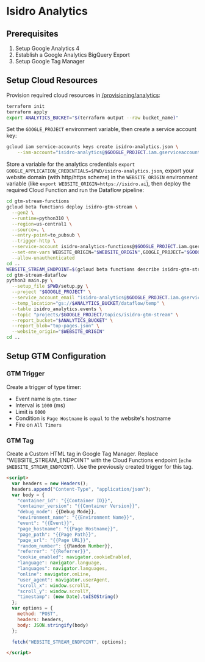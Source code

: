 # Isidro Analytics

## Prerequisites

1. Setup Google Analytics 4
1. Establish a Google Analytics BigQuery Export
1. Setup Google Tag Manager

## Setup Cloud Resources

Provision required cloud resources in [/provisioning/analytics](/provisioning/analytics):
```bash
terraform init
terraform apply
export ANALYTICS_BUCKET="$(terraform output --raw bucket_name)"
```

Set the `GOOGLE_PROJECT` environment variable, then create a service account key:
```bash
gcloud iam service-accounts keys create isidro-analytics.json \
    --iam-account="isidro-analytics@$GOOGLE_PROJECT.iam.gserviceaccount.com"
```

Store a variable for the analytics credentials `export GOOGLE_APPLICATION_CREDENTIALS=$PWD/isidro-analytics.json`, export your website domain (with http/https scheme) in the `WEBSITE_ORIGIN` environment variable (like `export WEBSITE_ORIGIN=https://isidro.ai`), then deploy the required Cloud Function and run the Dataflow pipeline:
```bash
cd gtm-stream-functions
gcloud beta functions deploy isidro-gtm-stream \
  --gen2 \
  --runtime=python310 \
  --region=us-central1 \
  --source=. \
  --entry-point=to_pubsub \
  --trigger-http \
  --service-account isidro-analytics-functions@$GOOGLE_PROJECT.iam.gserviceaccount.com \
  --set-env-vars WEBSITE_ORIGIN="$WEBSITE_ORIGIN",GOOGLE_PROJECT="$GOOGLE_PROJECT" \
  --allow-unauthenticated
cd ..
WEBSITE_STREAM_ENDPOINT=$(gcloud beta functions describe isidro-gtm-stream --gen2 --region us-central1 --format="value(serviceConfig.uri)")
cd gtm-stream-dataflow
python3 main.py \
  --setup_file $PWD/setup.py \
  --project "$GOOGLE_PROJECT" \
  --service_account_email "isidro-analytics@$GOOGLE_PROJECT.iam.gserviceaccount.com" \
  --temp_location="gs://$ANALYTICS_BUCKET/dataflow/temp" \
  --table isidro_analytics.events \
  --topic "projects/$GOOGLE_PROJECT/topics/isidro-gtm-stream" \
  --report_bucket="$ANALYTICS_BUCKET" \
  --report_blob="top-pages.json" \
  --website_origin="$WEBSITE_ORIGIN"
cd ..
```

## Setup GTM Configuration

### GTM Trigger

Create a trigger of type timer:
* Event name is `gtm.timer`
* Interval is `1000` (ms)
* Limit is `6000`
* Condition is `Page Hostname` is `equal` to the website's hostname
* Fire on `All Timers`

### GTM Tag

Create a Custom HTML tag in Google Tag Manager.  Replace "WEBSITE_STREAM_ENDPOINT" with the Cloud Functions endpoint (`echo $WEBSITE_STREAM_ENDPOINT`).  Use the previously created trigger for this tag.
```html
<script>
  var headers = new Headers();
  headers.append("Content-Type", "application/json");
  var body = {
    "container_id": "{{Container ID}}",
    "container_version": "{{Container Version}}",
    "debug_mode": {{Debug Mode}},
    "environment_name": "{{Environment Name}}",
    "event": "{{Event}}",
    "page_hostname": "{{Page Hostname}}",
    "page_path": "{{Page Path}}",
    "page_url": "{{Page URL}}",
    "random_number": {{Random Number}},
    "referrer": "{{Referrer}}",
    "cookie_enabled": navigator.cookieEnabled,
    "language": navigator.language,
    "languages": navigator.languages,
    "online": navigator.onLine,
    "user_agent": navigator.userAgent,
    "scroll_x": window.scrollX,
    "scroll_y": window.scrollY,
    "timestamp": (new Date).toISOString()
  };
  var options = {
    method: "POST",
    headers: headers,
    body: JSON.stringify(body)
  };

  fetch("WEBSITE_STREAM_ENDPOINT", options);

</script>
```